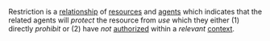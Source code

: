 Restriction is a [relationship](https://github.com/gcassel/Modular-Organization-Terminology/blob/master/terms/relationship.md) of [resources](https://github.com/gcassel/Modular-Organization-Terminology/blob/master/terms/resource.md) and [agents](https://github.com/gcassel/Modular-Organization-Terminology/blob/master/terms/agent.md) which indicates that the related agents will *protect* the resource from *use* which they either (1) directly *prohibit* or (2) have *not* [authorized](https://github.com/gcassel/Modular-Organization-Terminology/blob/master/terms/authority.md) within a *relevant* [context](https://github.com/gcassel/Modular-Organization-Terminology/blob/master/terms/context.md). 
